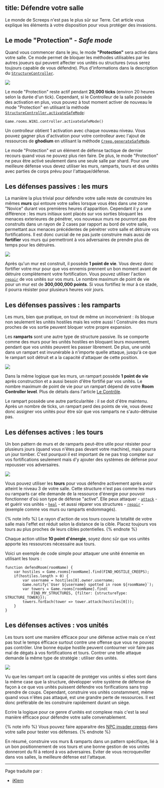 title: Défendre votre salle
---

Le monde de Screeps n'est pas le plus sûr sur Terre. Cet article vous explique les éléments à votre disposition pour vous protéger des invasions.

## Le mode "Protection" - _Safe mode_

Quand vous commencer dans le jeu, le mode **"Protection"** sera activé dans votre salle. Ce mode permet de bloquer les méthodes utilisables par les autres joueurs qui peuvent affecter vos unités ou structures (vous serez toujours capable de vous défendre). Plus d'informations dans la description du [`StructureController`](/api/#StructureController).

![](img/safe_mode.png)

Le mode "Protection" reste actif pendant **20,000 ticks** (environ 20 heures selon la durée d'un tick). Cependant, si le Controlleur de la salle possède des activation en plus, vous pouvez à tout moment activer de nouveau le mode "Protection" en utilisant la méthode [`StructureController.activateSafeMode`](/api/#StructureController.activateSafeMode):

    Game.rooms.W1N1.controller.activateSafeMode()

Un controlleur obtient 1 activation avec chaque nouveau niveau. Vous pouvez gagner plus d'activation pour votre controlleur avec l'ajout de ressources de **ghodium** en utilisant la méthode [`Creep.generateSafeMode`](/api/#Creep.generateSafeMode).

Le mode "Protection" est un élément de défense tactique de dernier recours quand vous ne pouvez plus rien faire. De plus, le mode "Protection" ne peux être activé seulement dans une seule salle par shard. Pour une meilleure défense vous devez utiliser les murs, ramparts, tours et des unités avec parties de corps prévu pour l'attaque/défense.

## Les défenses passives : les murs

La manière la plus trivial pour défendre votre salle reste de construire les mêmes **murs** qui entoure votre salles lorsque vous êtes dans une zone "Novice" durant vos premières heures d'apparition. Cependant il y a une différence : les murs initiaux sont placés sur vos sorties bloquant les menaces exterieures de pénétrer, vos nouveaux murs ne pourront pas être construits dans un rayon de 2 cases par rapport au bord de votre salle, permettant aux menaces précédentes de pénétrer votre salle et détruire vos fortifications. Il est donc curcial de ne pas juste construire mais aussi de **fortifier** vos murs qui permettront à vos adversaires de prendre plus de temps pour les détruires.

![](img/defense1.png)

Après qu'un mur est construit, il possède **1 point de vie**. Vous devez donc fortifier votre mur pour que vos ennemis prennent un bon moment avant de détruire complètement votre fortification. Vous pouvez utiliser l'action [`repair`](/api/#Creep.repair) de vos unités sur vos murs. Le nombre maximum de point de vie pour un mur est de **300,000,000 points**. Si vous fortifiez le mur à ce stade, il pourra résister pour plusieurs heures voir jours.

## Les défenses passives : les ramparts

Les murs, bien que pratique, on tout de même un inconvénient : ils bloque non seulement les unités hostiles mais les votre aussi ! Construire des murs proches de vos sortie peuvent bloquer votre propre expansion.

Les **ramparts** sont une autre type de structure passive. Ils se comporte comme des murs pour les unités hostiles en bloquant leurs mouvement, pendant que vos unités peuvent les passer librement. De plus, une unité dans un rampart est invunérable à n'importe quelle attaque, jusqu'à ce que le rampart soit détruit et a la capacité d'attaquer de cette position.

![](img/defense2.png)

Dans la même logique que les murs, un rampart possède **1 point de vie** après construction et a aussi besoin d'être fortifié par vos unités. Le nombre maximum de point de vie pour un rampart dépend de votre **Room Controller level**. Plus de détails dans l'article [Le Contrôle](/control.html).

Le rampart possède une autre particularitée : il se doit d'être maintenu. Après un nombre de ticks, un rampart perd des points de vie, vous devez donc assigner vos unités pour être sûr que vos ramparts ne s'auto-détruise pas.

## Les défenses actives : les tours

Un bon pattern de murs et de ramparts peut-être utile pour résister pour plusieurs jours (quand vous n'êtes pas devant votre machine), mais pourra un jour tomber. C'est pourquoi il est important de ne pas trop compter sur vos fortifications seulement mais d'y ajouter des systèmes de défense pour repousser vos adversaires.

![](img/defense3.png)

Vous pouvez utiliser les **tours** pour vous défendre activement après avoir atteint le niveau 3 de votre salle. Cette structure n'est pas comme les murs ou ramparts car elle demande de la ressource d'énergie pour pouvoir fonctionner d'où son type de défense "active". Elle peux attaquer - [`attack`](/api/#StructureTower.attack) - et guérir vos unités - [`heal`](/api/#StructureTower.heal) - et aussi réparer vos structures - [`repair`](/api/#StructureTower.repair) - (exemple comme vos murs ou ramparts endommagés).

{% note info %}
Le rayon d'action de vos tours couvre la totalité de votre salle mais l'effet est réduit selon la distance de la cible. Placez toujours vos tours au plus proches de leurs cibles potentielles.
{% endnote %}

Chaque action utilise **10 point d'énergie**, soyez donc sûr que vos unités apporte les ressources nécessaire aux tours.

Voici un exemple de code simple pour attaquer une unité énnemie en utilisant les tours :

    function defendRoom(roomName) {
        var hostiles = Game.rooms[roomName].find(FIND_HOSTILE_CREEPS);
        if(hostiles.length > 0) {
            var username = hostiles[0].owner.username;
            Game.notify(`User ${username} spotted in room ${roomName}`);
            var towers = Game.rooms[roomName].find(
                FIND_MY_STRUCTURES, {filter: {structureType: STRUCTURE_TOWER}});
            towers.forEach(tower => tower.attack(hostiles[0]));
        }
    }

## Les défenses actives : vos unités

Les tours sont une manière éfficace pour une défense active mais ce n'est pas tout le temps éfficace surtout contre une offense que vous ne pouvez pas contrôler. Une bonne équipe hostile peuvent contourner voir faire pas mal de dégats à vos fortifications et tours. Contrer une telle attaque demande la même type de stratégie : utiliser des unités.

![](img/defense4.png)

Vu que les rampart ont la capacité de protéger vos unités si elles sont dans la même case que la structure, développer votre système de défense de façon à ce que vos unités puissent défendre vos forifications sans trop prendre de coups. Cependant, construire vos unités constamment, même quand vous n'êtes pas attaqué, est une grandre perte de ressources. Il est donc préférable de les construire rapidement durant un siège.

Ecrire la logique pour ce genre d'unités est complexe mais c'est la seul manière éfficace pour défendre votre salle convenablement.

{% note info %}
Vous pouvez faire apparaitre des [NPC invader creeps](/invaders.html) dans votre salle pour tester vos défenses.
{% endnote %}

En résumé, construire vos murs & ramparts dans un pattern spécifique, lié à un bon positionnement de vos tours et une bonne gestion de vos unités donneront du fil à retord à vos adversaires. Eviter de vous recroqueviller dans vos salles, la meilleure défense est l'attaque.

---
Page traduite par :
- [iKlem](https://github.com/iKlem)

